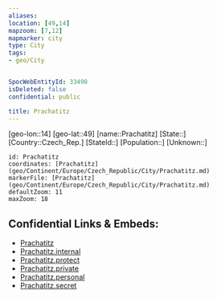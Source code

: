 ```yaml
---
aliases: 
location: [49,14]
mapzoom: [7,12] 
mapmarker: city 
type: City
tags:
- geo/City


SpocWebEntityId: 33498
isDeleted: false
confidential: public

title: Prachatitz
---
```

[geo-lon::14]
[geo-lat::49]
[name::Prachatitz]
[State::]
[Country::Czech_Rep.]
[StateId::]
[Population::]
[Unknown::]


```leaflet
id: Prachatitz
coordinates: [Prachatitz](geo/Continent/Europe/Czech_Republic/City/Prachatitz.md)
markerFile: [Prachatitz](geo/Continent/Europe/Czech_Republic/City/Prachatitz.md)
defaultZoom: 11 
maxZoom: 18
```


## Confidential Links & Embeds: 
- [Prachatitz](../../../../../../_public/geo/Continent/Europe/Czech_Republic/City/Prachatitz.md) 
- [Prachatitz.internal](../../../../../../_internal/geo/Continent/Europe/Czech_Republic/City/Prachatitz.internal.md) 
- [Prachatitz.protect](../../../../../../_protect/geo/Continent/Europe/Czech_Republic/City/Prachatitz.protect.md) 
- [Prachatitz.private](../../../../../../_private/geo/Continent/Europe/Czech_Republic/City/Prachatitz.private.md) 
- [Prachatitz.personal](../../../../../../_personal/geo/Continent/Europe/Czech_Republic/City/Prachatitz.personal.md) 
- [Prachatitz.secret](../../../../../../_secret/geo/Continent/Europe/Czech_Republic/City/Prachatitz.secret.md) 

